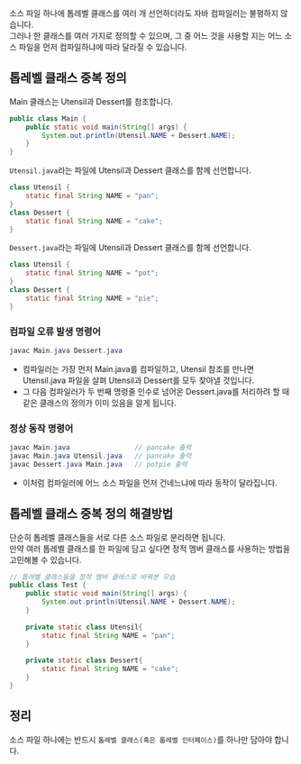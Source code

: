 소스 파일 하나에 톱레벨 클래스를 여러 개 선언하더라도 자바 컴파일러는 불평하지 않습니다.<br>
그러나 한 클래스를 여러 가지로 정의할 수 있으며, 그 중 어느 것을 사용할 지는 어느 소스 파일을 먼저 컴파일하냐에 따라 달라질 수 있습니다.


## 톱레벨 클래스 중복 정의
Main 클래스는 Utensil과 Dessert를 참조합니다.
```java
public class Main {
    public static void main(String[] args) {
        System.out.println(Utensil.NAME + Dessert.NAME);
    }
}
```
`Utensil.java`라는 파일에 Utensil과 Dessert 클래스를 함께 선언합니다.
```java
class Utensil {
    static final String NAME = "pan";
}
class Dessert {
    static final String NAME = "cake";
}
```
`Dessert.java`라는 파일에 Utensil과 Dessert 클래스를 함께 선언합니다.
```java
class Utensil {
    static final String NAME = "pot";
}
class Dessert {
    static final String NAME = "pie";
}
```

### 컴파일 오류 발생 명령어
```java
javac Main.java Dessert.java
```
- 컴파일러는 가장 먼저 Main.java를 컴파일하고, Utensil 참조를 만나면 Utensil.java 파일을 살펴 Utensil과 Dessert를 모두 찾아낼 것입니다.
- 그 다음 컴파일러가 두 번째 명령줄 인수로 넘어온 Dessert.java를 처리하려 할 때 같은 클래스의 정의가 이미 있음을 알게 됩니다.

### 정상 동작 명령어 
```java
javac Main.java                // pancake 출력
javac Main.java Utensil.java   // pancake 출력
javac Dessert.java Main.java   // potpie 출력
```
- 이처럼 컴파일러에 어느 소스 파일을 먼저 건네느냐에 따라 동작이 달라집니다.

## 톱레벨 클래스 중복 정의 해결방법
단순히 톱레벨 클래스들을 서로 다른 소스 파일로 분리하면 됩니다.<br>
만약 여러 톱레벨 클래스를 한 파일에 담고 싶다면 정적 멤버 클래스를 사용하는 방법을 고민해볼 수 있습니다.

```java
// 톱레벨 클래스들을 정적 멤버 클래스로 바꿔본 모습
public class Test {
    public static void main(String[] args) {
        System.out.println(Utensil.NAME + Dessert.NAME);
    }
    
    private static class Utensil{
        static final String NAME = "pan";
    }
    
    private static class Dessert{
        static final String NAME = "cake";
    }
}
```

## 정리
소스 파일 하나에는 반드시 `톱레벨 클래스(혹은 톱레벨 인터페이스)`를 하나만 담아야 합니다.
